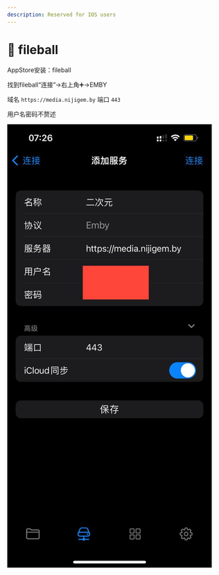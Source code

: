 ```yaml
---
description: Reserved for IOS users
---
```


# 🍎 fileball

AppStore安装：fileball

找到fileball“连接”→右上角➕→EMBY

域名 `https://media.nijigem.by` 端口 `443`

用户名密码不赘述

![](<../.gitbook/assets/image (6).png>)
